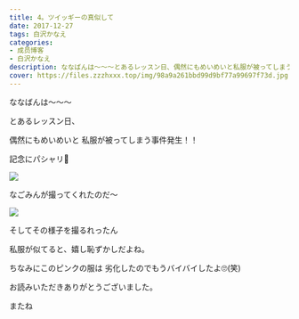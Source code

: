 ```yaml
---
title: 4。ツイッギーの真似して
date: 2017-12-27
tags: 白沢かなえ
categories: 
- 成员博客
- 白沢かなえ
description: ななばんは〜〜〜とあるレッスン日、偶然にもめいめいと私服が被ってしまう事件発生！！記念にパシャリ🐶なごみんが撮ってくれたのだ〜...
cover: https://files.zzzhxxx.top/img/98a9a261bbd99d9bf77a99697f73d.jpg 
---
```







ななばんは〜〜〜








とあるレッスン日、

偶然にもめいめいと
私服が被ってしまう事件発生！！






記念にパシャリ🐶

![](https://files.zzzhxxx.top/img/98a9a261bbd99d9bf77a99697f73d.jpg)


なごみんが撮ってくれたのだ〜


![](https://files.zzzhxxx.top/img/98a9a261bbd99d9bf77a99697f73d-01.png)



そしてその様子を撮るれったん







私服が似てると、嬉し恥ずかしだよね。






ちなみにこのピンクの服は
劣化したのでもうバイバイしたよ🙄(笑)








お読みいただきありがとうございました。

またね


